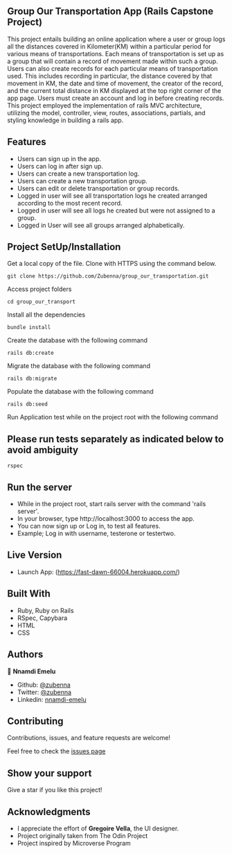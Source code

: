 ## Group Our Transportation App (Rails Capstone Project)

This project entails building an online application where a user or group logs all the distances covered in Kilometer(KM) within a particular period for various means of transportations. Each means of transportation is set up as a group that will contain a record of movement made within such a group. Users can also create records for each particular means of transportation used. This includes recording in particular, the distance covered by that movement in KM, the date and time of movement, the creator of the record, and the current total distance in KM displayed at the top right corner of the app page. Users must create an account and log in before creating records. This project employed the implementation of rails MVC architecture, utilizing the model, controller, view, routes, associations, partials, and styling knowledge in building a rails app.

## Features 
- Users can sign up in the app.
- Users can log in after sign up. 
- Users can create a new transportation log.
- Users can create a new transportation group.
- Users can edit or delete transportation or group records.
- Logged in user will see all transportation logs he 
  created arranged according to the most recent record.
- Logged in user will see all logs he created but were not assigned to a group.
- Logged in User will see all groups arranged alphabetically.


## Project SetUp/Installation

Get a local copy of the file. Clone with HTTPS using the command below.

```
git clone https://github.com/Zubenna/group_our_transportation.git
```
Access project folders 
```
cd group_our_transport
```
Install all the dependencies
```
bundle install
```

Create the database with the following command
```
rails db:create
```
Migrate the database with the following command
```
rails db:migrate
```
Populate the database with the following command
```
rails db:seed
```
Run Application test while on the project root with the following command
## Please run tests separately as indicated below to avoid ambiguity
```
rspec
```

## Run the server
- While in the project root, start rails server with the command 'rails server'.
- In your browser, type http://localhost:3000 to access the app.
- You can now sign up or Log in, to test all features.
- Example; Log in with username, testerone or testertwo.

## Live Version
- Launch App: (https://fast-dawn-66004.herokuapp.com/)

## Built With
- Ruby, Ruby on Rails
- RSpec, Capybara
- HTML
- CSS

## Authors

👤 **Nnamdi Emelu**
- Github: [@zubenna](https://github.com/zubenna)
- Twitter: [@zubenna](https://twitter.com/zubenna)
- Linkedin: [nnamdi-emelu](https://www.linkedin.com/in/nnamdi-emelu/)

##  Contributing

Contributions, issues, and feature requests are welcome!

Feel free to check the [issues page](https://github.com/Zubenna/group_our_transportation/issues)

## Show your support

Give a star if you like this project!

## Acknowledgments
- I appreciate the effort of **Gregoire Vella**, the UI designer.
- Project originally taken from The Odin Project
- Project inspired by Microverse Program
